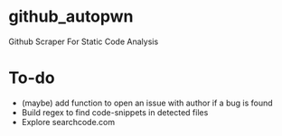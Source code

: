 # github_autopwn
Github Scraper For Static Code Analysis

# To-do
- (maybe) add function to open an issue with author if a bug is found
- Build regex to find code-snippets in detected files
- Explore searchcode.com
